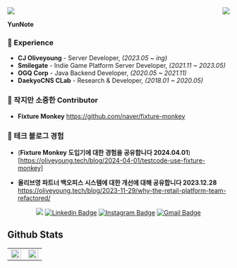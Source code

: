 <div align="right">
   <img src="https://komarev.com/ghpvc/?username=yunnote&&style=flat-square" align="right" />
</div>  

<div>
   <img src="https://avatars.githubusercontent.com/u/52727797?s=120" />
   <p><strong>YunNote</strong></p>
</div>




### 💫 Experience

- **CJ Oliveyoung** - Server Developer, *(2023.05 ~ ing)*
- **Smilegate** - Indie Game Platform Server Developer, *(2021.11 ~ 2023.05)*
- **OGQ Corp** - Java Backend Developer, *(2020.05 ~ 2021.11)*
- **DaekyoCNS CLab** - Research & Developer, *(2018.01 ~ 2020.05)*


### 💫 작지만 소중한 Contributor
 - **Fixture Monkey** https://github.com/naver/fixture-monkey

### 💫 테크 블로그 경험
 - (**Fixture Monkey 도입기에 대한 경험을 공유합니다 2024.04.01**)[https://oliveyoung.tech/blog/2024-04-01/testcode-use-fixture-monkey]
 
 - **올리브영 파트너 백오피스 시스템에 대한 개선에 대해 공유합니다 2023.12.28** https://oliveyoung.tech/blog/2023-11-29/why-the-retail-platform-team-refactored/


<div align=center>
  
<a href="https://velog.io/@yundleyundle" target="_blank"><img src="https://img.shields.io/badge/Velog-20c997?style=flat-square&logo=Vimeo&logoColor=white"/></a>
[![Linkedin Badge](https://img.shields.io/badge/-LinkedIn-blue?style=flat-square&logo=Linkedin&logoColor=white&link=https://www.linkedin.com/in/%EC%9C%A4%EC%A7%84-%EC%B5%9C-6a9092115/)](https://www.linkedin.com/in/%EC%9C%A4%EC%A7%84-%EC%B5%9C-6a9092115/)
[![Instagram Badge](https://img.shields.io/badge/-Instagram-dd2a7b?style=flat-square&logo=instagram&logoColor=white&link=https://www.instagram.com/lv.28_0c9y2j5/)](https://www.instagram.com/lv.28_0c9y2j5/) 
[![Gmail Badge](https://img.shields.io/badge/-Gmail-d14836?style=flat-square&logo=Gmail&logoColor=white&link=mailto:zzdd1558@gmail.com)](mailto:zzdd1558@gmail.com)
</div>


## Github Stats  
<table><tr><td valign="top" width="50%">

<img src="https://github-readme-stats.vercel.app/api?username=yunnote&show_icons=true&count_private=true&hide_border=true" align="left" style="width: 100%" />

</td><td valign="top" width="50%">

<img src="https://github-readme-stats.vercel.app/api/top-langs/?username=yunnote&hide_border=true&layout=compact" align="left" style="width: 100%" />

</td></tr></table>  

<br/>  


